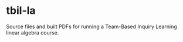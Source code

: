 # tbil-la

Source files and built PDFs for running a Team-Based Inquiry Learning
linear algebra course.
